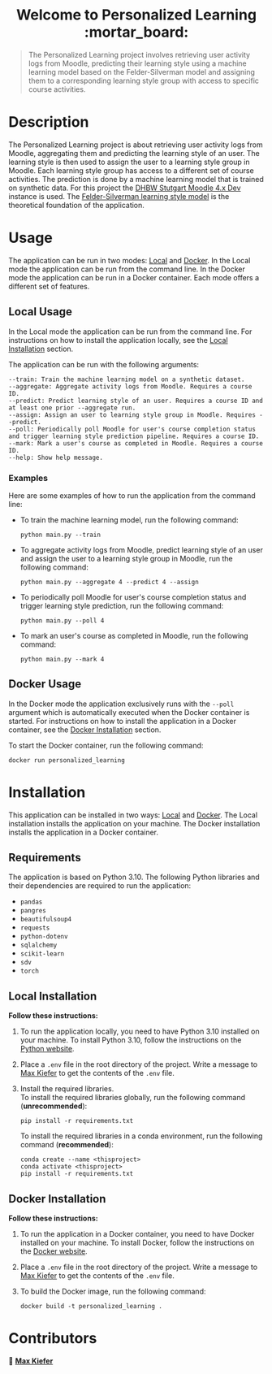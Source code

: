 <h1 align="center">Welcome to Personalized Learning :mortar_board:</h1>

> The Personalized Learning project involves retrieving user activity logs from Moodle, predicting their learning style using a machine learning model based on the Felder-Silverman model and assigning them to a corresponding learning style group with access to specific course activities.
  
# Description

The Personalized Learning project is about retrieving user activity logs from Moodle, aggregating them and predicting the learning style of an user. The learning style is then used to assign the user to a learning style group in Moodle. Each learning style group has access to a different set of course activities. The prediction is done by a machine learning model that is trained on synthetic data. For this project the [DHBW Stutgart Moodle 4.x Dev](http://ai-in-education.dhbw-stuttgart.de/moodle/login/?lang=en) instance is used. The [Felder-Silverman learning style model](https://www.engr.ncsu.edu/wp-content/uploads/drive/1QP6kBI1iQmpQbTXL-08HSl0PwJ5BYnZW/1988-LS-plus-note.pdf) is the theoretical foundation of the application.

# Usage

The application can be run in two modes: [Local](#local-usage) and [Docker](#docker-usage). In the Local mode the application can be run from the command line. In the Docker mode the application can be run in a Docker container. Each mode offers a different set of features.

## Local Usage

In the Local mode the application can be run from the command line. For instructions on how to install the application locally, see the [Local Installation](#local-installation) section.

The application can be run with the following arguments:   
```
--train: Train the machine learning model on a synthetic dataset.
--aggregate: Aggregate activity logs from Moodle. Requires a course ID.
--predict: Predict learning style of an user. Requires a course ID and at least one prior --aggregate run.
--assign: Assign an user to learning style group in Moodle. Requires --predict.
--poll: Periodically poll Moodle for user's course completion status and trigger learning style prediction pipeline. Requires a course ID.
--mark: Mark a user's course as completed in Moodle. Requires a course ID.
--help: Show help message.
```

### Examples

Here are some examples of how to run the application from the command line:

* To train the machine learning model, run the following command:
    ```
    python main.py --train
    ```

* To aggregate activity logs from Moodle, predict learning style of an user and assign the user to a learning style group in Moodle, run the following command:
    ``` 
    python main.py --aggregate 4 --predict 4 --assign
    ```

* To periodically poll Moodle for user's course completion status and trigger learning style prediction, run the following command:
    ```
    python main.py --poll 4
    ```

* To mark an user's course as completed in Moodle, run the following command:
    ```
    python main.py --mark 4
    ```

## Docker Usage

In the Docker mode the application exclusively runs with the `--poll` argument which is automatically executed when the Docker container is started. For instructions on how to install the application in a Docker container, see the [Docker Installation](#docker-installation) section.

To start the Docker container, run the following command:
```
docker run personalized_learning
```

# Installation

This application can be installed in two ways: [Local](#local-installation) and [Docker](#docker-installation). The Local installation installs the application on your machine. The Docker installation installs the application in a Docker container.

## Requirements

The application is based on Python 3.10.
The following Python libraries and their dependencies are required to run the application:

- `pandas`
- `pangres`
- `beautifulsoup4`
- `requests`
- `python-dotenv`
- `sqlalchemy`
- `scikit-learn`
- `sdv`
- `torch`

## Local Installation

**Follow these instructions:**

1. To run the application locally, you need to have Python 3.10 installed on your machine. To install Python 3.10, follow the instructions on the [Python website](https://www.python.org/downloads/).

2. Place a `.env` file in the root directory of the project. Write a message to [Max Kiefer](https://github.com/Maxkie1) to get the contents of the `.env` file.

3. Install the required libraries.  
To install the required libraries globally, run the following command (**unrecommended**):
    ```
    pip install -r requirements.txt
    ```

    To install the required libraries in a conda environment, run the following command (**recommended**):

    ```
    conda create --name <thisproject>
    conda activate <thisproject>
    pip install -r requirements.txt
    ```

## Docker Installation

**Follow these instructions:**

1. To run the application in a Docker container, you need to have Docker installed on your machine. To install Docker, follow the instructions on the [Docker website](https://docs.docker.com/get-docker/). 

2. Place a `.env` file in the root directory of the project. Write a message to [Max Kiefer](https://github.com/Maxkie1) to get the contents of the `.env` file.

3. To build the Docker image, run the following command:
    ```
    docker build -t personalized_learning .
    ```

# Contributors

:bust_in_silhouette: **[Max Kiefer](https://github.com/Maxkie1)**